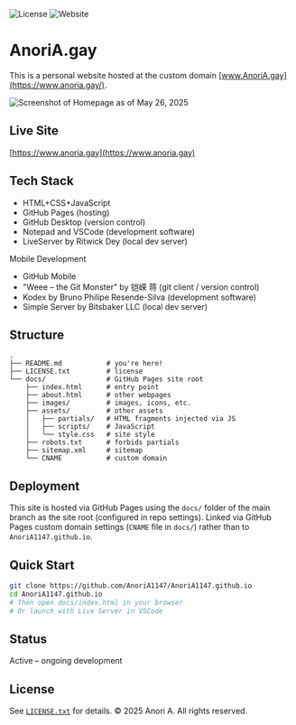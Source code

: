 ![License](https://img.shields.io/badge/license-All%20rights%20reserved-lightgrey)
![Website](https://img.shields.io/website?url=https://www.anoria.gay)

# AnoriA.gay

This is a personal website hosted at the custom domain [www.AnoriA.gay](https://www.anoria.gay/).

![Screenshot of Homepage as of May 26, 2025](https://www.anoria.gay/images/homepage_26_may_2025.png)

## Live Site
[https://www.anoria.gay](https://www.anoria.gay)

## Tech Stack

- HTML+CSS+JavaScript
- GitHub Pages (hosting)
- GitHub Desktop (version control)
- Notepad and VSCode (development software)
- LiveServer by Ritwick Dey (local dev server)

Mobile Development
- GitHub Mobile
- "Weee – the Git Monster" by 铠嵘 蒋 (git client / version control)
- Kodex by Bruno Philipe Resende-Silva (development software)
- Simple Server by Bitsbaker LLC (local dev server)

## Structure
```
.
├── README.md           # you're here!
├── LICENSE.txt         # license
└── docs/               # GitHub Pages site root
    ├── index.html      # entry point
    ├── about.html      # other webpages
    ├── images/         # images, icons, etc.
    ├── assets/         # other assets
    │   ├── partials/   # HTML fragments injected via JS
    │   ├── scripts/    # JavaScript  
    │   └── style.css   # site style
    ├── robots.txt      # forbids partials
    ├── sitemap.xml     # sitemap
    └── CNAME           # custom domain
```

## Deployment
This site is hosted via GitHub Pages using the `docs/` folder of the main branch as the site root (configured in repo settings).
Linked via GitHub Pages custom domain settings (`CNAME` file in `docs/`) rather than to `AnoriA1147.github.io`.

## Quick Start

```bash
git clone https://github.com/AnoriA1147/AnoriA1147.github.io
cd AnoriA1147.github.io
# Then open docs/index.html in your browser
# Or launch with Live Server in VSCode
```

## Status
Active – ongoing development

## License
See [`LICENSE.txt`](LICENSE.txt) for details.
© 2025 Anori A. All rights reserved.
